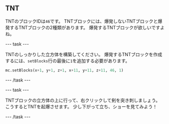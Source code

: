 ## TNT

TNTのブロックIDは`46`です。 TNTブロックには、爆発しないTNTブロックと爆発するTNTブロックの2種類があります。 爆発するTNTブロックが欲しいですよね。

\--- task \---

TNTのしっかりした立方体を構築してください。 爆発するTNTブロックを作成するには、`setBlocks`行の最後に`1`を追加する必要があります。

```python
mc.setBlocks(x+1, y+1, z+1, x+11, y+11, z+11, 46, 1)
```

\--- /task \---

\--- task \---

TNTブロックの立方体の上に行って、右クリックして剣を突き刺しましょう。 こうするとTNTを起爆させます。 少し下がって立ち、ショーを見てみよう！

\--- /task \---